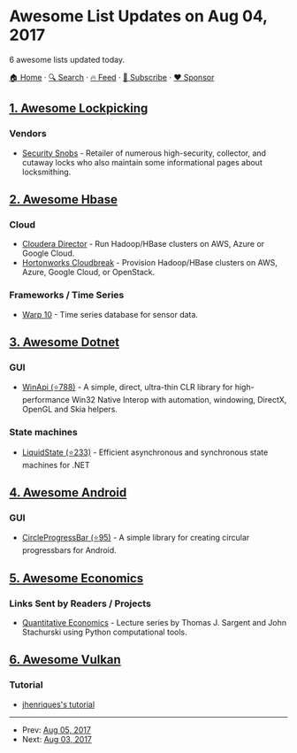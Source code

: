 # Awesome List Updates on Aug 04, 2017

6 awesome lists updated today.

[🏠 Home](/README.md) · [🔍 Search](https://www.trackawesomelist.com/search/) · [🔥 Feed](https://www.trackawesomelist.com/rss.xml) · [📮 Subscribe](https://trackawesomelist.us17.list-manage.com/subscribe?u=d2f0117aa829c83a63ec63c2f&id=36a103854c) · [❤️  Sponsor](https://github.com/sponsors/theowenyoung)



## [1. Awesome Lockpicking](/content/fabacab/awesome-lockpicking/README.md)

### Vendors

*   [Security Snobs](https://securitysnobs.com/) - Retailer of numerous high-security, collector, and cutaway locks who also maintain some informational pages about locksmithing.

## [2. Awesome Hbase](/content/rayokota/awesome-hbase/README.md)

### Cloud

*   [Cloudera Director](https://www.cloudera.com/products/product-components/cloudera-director.html) - Run Hadoop/HBase clusters on AWS, Azure or Google Cloud.
*   [Hortonworks Cloudbreak](https://hortonworks.com/open-source/cloudbreak/) - Provision Hadoop/HBase clusters on AWS, Azure, Google Cloud, or OpenStack.

### Frameworks / Time Series

*   [Warp 10](http://www.warp10.io) - Time series database for sensor data.

## [3. Awesome Dotnet](/content/quozd/awesome-dotnet/README.md)

### GUI

*   [WinApi (⭐788)](https://github.com/prasannavl/WinApi) - A simple, direct, ultra-thin CLR library for high-performance Win32 Native Interop with automation, windowing, DirectX, OpenGL and Skia helpers.

### State machines

*   [LiquidState (⭐233)](https://github.com/prasannavl/LiquidState) - Efficient asynchronous and synchronous state machines for .NET

## [4. Awesome Android](/content/JStumpp/awesome-android/README.md)

### GUI

*   [CircleProgressBar (⭐95)](https://github.com/emre1512/CircleProgressBar) - A simple library for creating circular progressbars for Android.

## [5. Awesome Economics](/content/antontarasenko/awesome-economics/README.md)

### Links Sent by Readers / Projects

*   [Quantitative Economics](https://lectures.quantecon.org/py/index.html) - Lecture series by Thomas J. Sargent and John Stachurski using Python computational tools.

## [6. Awesome Vulkan](/content/vinjn/awesome-vulkan/README.md)

### Tutorial

*   [jhenriques's tutorial](http://jhenriques.net/development.html)

---

- Prev: [Aug 05, 2017](/content/2017/08/05/README.md)
- Next: [Aug 03, 2017](/content/2017/08/03/README.md)